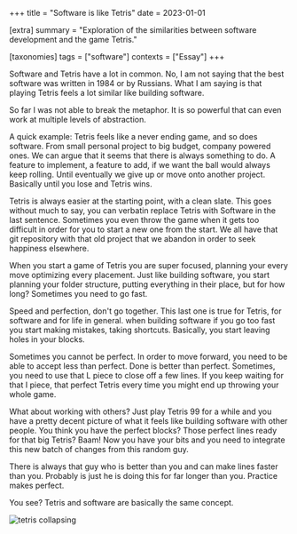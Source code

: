 +++
title = "Software is like Tetris"
date = 2023-01-01

[extra]
summary = "Exploration of the similarities between software development and the game Tetris."

[taxonomies]
tags = ["software"]
contexts = ["Essay"]
+++

Software and Tetris have a lot in common. No, I am not saying that the best software was written in 1984 or by Russians. What I am saying is that playing Tetris feels a lot similar like building software.

So far I was not able to break the metaphor. It is so powerful that can even work at multiple levels of abstraction.

A quick example: Tetris feels like a never ending game, and so does software. From small personal project to big budget, company powered ones. We can argue that it seems that there is always something to do. A feature to implement, a feature to add, if we want the ball would always keep rolling. Until eventually we give up or move onto another project. Basically until you lose and Tetris wins.

Tetris is always easier at the starting point, with a clean slate. This goes without much to say, you can verbatin replace Tetris with Software in the last sentence. Sometimes you even throw the game when it gets too difficult in order for you to start a new one from the start. We all have that git repository with that old project that we abandon in order to seek happiness elsewhere.

When you start a game of Tetris you are super focused, planning your every move optimizing every placement. Just like building software, you start planning your folder structure, putting everything in their place, but for how long? Sometimes you need to go fast.

Speed and perfection, don't go together. This last one is true for Tetris, for software and for life in general. when building software if you go too fast you start making mistakes, taking shortcuts. Basically, you start leaving holes in your blocks.

Sometimes you cannot be perfect. In order to move forward, you need to be able to accept less than perfect. Done is better than perfect. Sometimes, you need to use that L piece to close off a few lines. If you keep waiting for that I piece, that perfect Tetris every time you might end up throwing your whole game.

What about working with others? Just play Tetris 99 for a while and you have a pretty decent picture of what it feels like building software with other people. You think you have the perfect blocks? Those perfect lines ready for that big Tetris? Baam! Now you have your bits and you need to integrate this new batch of changes from this random guy.

There is always that guy who is better than you and can make lines faster than you. Probably is just he is doing this for far longer than you. Practice makes perfect.

You see? Tetris and software are basically the same concept.

![tetris collapsing](/images/falling_tetris.webp)

